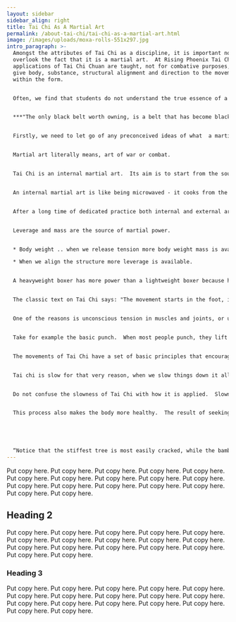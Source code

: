 ```yaml
---
layout: sidebar
sidebar_align: right
title: Tai Chi As A Martial Art
permalink: /about-tai-chi/tai-chi-as-a-martial-art.html
image: /images/uploads/moxa-rolls-551x297.jpg
intro_paragraph: >-
  Amongst the attributes of Tai Chi as a discipline, it is important not to
  overlook the fact that it is a martial art.  At Rising Phoenix Tai Chi, the
  applications of Tai Chi Chuan are taught, not for combative purposes, but to
  give body, substance, structural alignment and direction to the movements
  within the form.


  Often, we find that students do not understand the true essence of a posture or movement until they have explored its application in terms of a defensive (or offensive) strategy. We encourage students to work in pairs, sensing their way through subtle and even infinitesimal changes in the body's structure and dynamics.  In this way, they can help each other develop some wholesome and effective methods of self-defence as well as a more complete understanding of how we can move through daily life in a co-ordinated and harmonious way.


  ***"The only black belt worth owning, is a belt that has become black with years of toil and sweat"***


  Firstly, we need to let go of any preconceived ideas of what  a martial art is.  What we see on television and in films are choreographed movements, special effects and wire work, some just gymnastics.


  Martial art literally means, art of war or combat. 


  Tai Chi is an internal martial art.  Its aim is to start from the source of power and when we understand where power comes from we can then apply it to techniques.


  An internal martial art is like being microwaved - it cooks from the inside out. An external martial art focuses on repeating powerful explosive techniques -  it cooks from the outside in.


  After a long time of dedicated practice both internal and external arts end at the same place  - the source of power.


  Leverage and mass are the source of martial power.


  * Body weight .. when we release tension more body weight mass is available.

  * When we align the structure more leverage is available.


  A heavyweight boxer has more power than a lightweight boxer because he has more body weight (mass) to punch with.  A Judoka is skilled at Judo throws because he/she understands  leverage.


  The classic text on Tai Chi says: "The movement starts in the foot, is translated by the waist, and ends in the hand".  An unbroken pulse of  ground force power travels from the foot, directed by the waist and finally the hand or fist. When it lands, it has the full mass of the body behind it.  It sounds simple - so why is it we cant do it?


  One of the reasons is unconscious tension in muscles and joints, or unconscious misalignment of the body's natural structure.


  Take for example the basic punch.  When most people punch, they lift the shoulder. When the shoulder is raised out of the socket the arm cannot connect to the spine, hips, or feet.  All ground force and leverage has been lost and only the power (mass) of the arm is being used.  If you multiply this by all the possible misalignments in the structure, you now have the cause of lack of power.


  The movements of Tai Chi have a set of basic principles that encourage us to let go of the body's weight.  The Chinese call it "Sung".  This in turn increases the body mass and leverage from the feet and, when we direct this with a perfectly aligned structure, it is very powerful.


  Tai chi is slow for that very reason, when we slow things down it allows us to relax and fine tune the way we move - to move in a wave that begins in the feet.  The form requires that we move in a multitude of angles and mostly circular postures. Day by day during practice, we are fine tuning the body to align with gravity and bring the power of the ground force into a multitude of strong balanced postures.  The body regains its natural alignment with gravity to the ground and every move we make has power.


  Do not confuse the slowness of Tai Chi with how it is applied.  Slowness is the fire of our practice routine that forges iron. 


  This process also makes the body more healthy.  The result of seeking the source of power unravels all the tensions and knots we have created in the mind and body.


   


  “Notice that the stiffest tree is most easily cracked, while the bamboo or willow survives by bending with the wind.”– Bruce Lee
---
```


 Put copy here.  Put copy here.  Put copy here.  Put copy here.  Put copy here.  Put copy here.  Put copy here.  Put copy here.  Put copy here.  Put copy here.  Put copy here.  Put copy here.  Put copy here.  Put copy here.  Put copy here.  Put copy here.  Put copy here.

## Heading 2
  Put copy here.  Put copy here.  Put copy here.  Put copy here.  Put copy here.  Put copy here.  Put copy here.  Put copy here.  Put copy here.  Put copy here.  Put copy here.  Put copy here.  Put copy here.  Put copy here.  Put copy here.  Put copy here.  Put copy here.
### Heading 3
  Put copy here.  Put copy here.  Put copy here.  Put copy here.  Put copy here.  Put copy here.  Put copy here.  Put copy here.  Put copy here.  Put copy here.  Put copy here.  Put copy here.  Put copy here.  Put copy here.  Put copy here.  Put copy here.  Put copy here.
